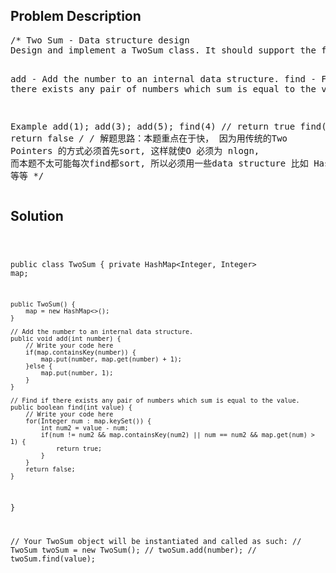 <!--
<style>
  body { font-family: Arial, sans-serif; }
  .container { max-width: 1000px; margin: auto; padding: 20px; }
  .comment-block { background-color: #f9f9f9; padding: 10px; border-left: 5px solid #ccc; }
  .code-block { background-color: #f4f4f4; padding: 10px; border: 1px solid #ddd; }
</style>
-->

<div class='container'>
<h2>Problem Description</h2>
<div class='comment-block'>
<pre>
/* Two Sum - Data structure design 
Design and implement a TwoSum class. It should support the following operations: add and find.

add - Add the number to an internal data structure.
find - Find if there exists any pair of numbers which sum is equal to the value.

Example
add(1); add(3); add(5);
find(4) // return true
find(7) // return false
*/
/*
解题思路：本题重点在于快， 因为用传统的Two Pointers 的方式必须首先sort, 这样就使O 必须为 nlogn,
而本题不太可能每次find都sort, 所以必须用一些data structure 比如 HashMap 等等
*/
</pre>
</div>

<h2>Solution</h2>
<div class='code-block'>
<pre><code class='language-java'>



public class TwoSum {
    private HashMap<Integer, Integer> map;
    
    public TwoSum() {
        map = new HashMap<>();
    }

    // Add the number to an internal data structure.
    public void add(int number) {
        // Write your code here
        if(map.containsKey(number)) {
            map.put(number, map.get(number) + 1);
        }else {
            map.put(number, 1);
        }
    }

    // Find if there exists any pair of numbers which sum is equal to the value.
    public boolean find(int value) {
        // Write your code here
        for(Integer num : map.keySet()) {
            int num2 = value - num;
            if(num != num2 && map.containsKey(num2) || num == num2 && map.get(num) > 1) {
                return true;
            }
        }
        return false;
    }
}


// Your TwoSum object will be instantiated and called as such:
// TwoSum twoSum = new TwoSum();
// twoSum.add(number);
// twoSum.find(value);</code></pre>
</div>
</div>
